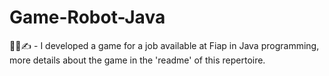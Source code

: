 # Game-Robot-Java
👨‍💻✍️ - I developed a game for a job available at Fiap in Java programming, more details about the game in the 'readme' of this repertoire.
